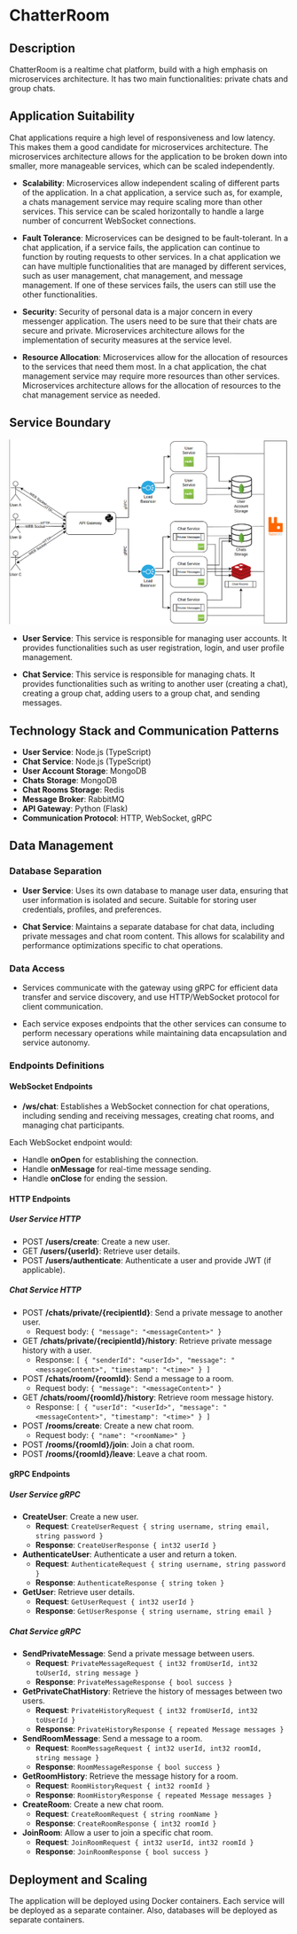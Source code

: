 # ChatterRoom

## Description

ChatterRoom is a realtime chat platform, build with a high emphasis on microservices architecture. It has two main functionalities: private chats and group chats.

## Application Suitability

Chat applications require a high level of responsiveness and low latency. This makes them a good candidate for microservices architecture. The microservices architecture allows for the application to be broken down into smaller, more manageable services, which can be scaled independently.

- **Scalability**: Microservices allow independent scaling of different parts of the application. In a chat application, a service such as, for example, a chats management service may require scaling more than other services. This service can be scaled horizontally to handle a large number of concurrent WebSocket connections.

- **Fault Tolerance**: Microservices can be designed to be fault-tolerant. In a chat application, if a service fails, the application can continue to function by routing requests to other services. In a chat application we can have multiple functionalities that are managed by different services, such as user management, chat management, and message management. If one of these services fails, the users can still use the other functionalities.

- **Security**: Security of personal data is a major concern in every messenger application. The users need to be sure that their chats are secure and private. Microservices architecture allows for the implementation of security measures at the service level.

- **Resource Allocation**: Microservices allow for the allocation of resources to the services that need them most. In a chat application, the chat management service may require more resources than other services. Microservices architecture allows for the allocation of resources to the chat management service as needed.

## Service Boundary

![System Architecture](./system_architecture.png)

- **User Service**: This service is responsible for managing user accounts. It provides functionalities such as user registration, login, and user profile management.

- **Chat Service**: This service is responsible for managing chats. It provides functionalities such as writing to another user (creating a chat), creating a group chat, adding users to a group chat, and sending messages.

## Technology Stack and Communication Patterns

- **User Service**: Node.js (TypeScript)
- **Chat Service**: Node.js (TypeScript)
- **User Account Storage**: MongoDB
- **Chats Storage**: MongoDB
- **Chat Rooms Storage**: Redis
- **Message Broker**: RabbitMQ
- **API Gateway**: Python (Flask)
- **Communication Protocol**: HTTP, WebSocket, gRPC

## Data Management

### Database Separation

- **User Service**: Uses its own database to manage user data, ensuring that user information is isolated and secure. Suitable for storing user credentials, profiles, and preferences.

- **Chat Service**: Maintains a separate database for chat data, including private messages and chat room content. This allows for scalability and performance optimizations specific to chat operations.

### Data Access

- Services communicate with the gateway using gRPC for efficient data transfer and service discovery, and use HTTP/WebSocket protocol for client communication.

- Each service exposes endpoints that the other services can consume to perform necessary operations while maintaining data encapsulation and service autonomy.

### Endpoints Definitions

#### WebSocket Endpoints

- **/ws/chat**: Establishes a WebSocket connection for chat operations, including sending and receiving messages, creating chat rooms, and managing chat participants.

Each WebSocket endpoint would:

- Handle **onOpen** for establishing the connection.
- Handle **onMessage** for real-time message sending.
- Handle **onClose** for ending the session.

#### HTTP Endpoints

##### User Service HTTP

- POST **/users/create**: Create a new user.
- GET **/users/{userId}**: Retrieve user details.
- POST **/users/authenticate**: Authenticate a user and provide JWT (if applicable).

##### Chat Service HTTP

- POST **/chats/private/{recipientId}**: Send a private message to another user.
  - Request body: `{ "message": "<messageContent>" }`
- GET **/chats/private/{recipientId}/history**: Retrieve private message history with a user.
  - Response: `[ { "senderId": "<userId>", "message": "<messageContent>", "timestamp": "<time>" } ]`
- POST **/chats/room/{roomId}**: Send a message to a room.
  - Request body: `{ "message": "<messageContent>" }`
- GET **/chats/room/{roomId}/history**: Retrieve room message history.
  - Response: `[ { "userId": "<userId>", "message": "<messageContent>", "timestamp": "<time>" } ]`
- POST **/rooms/create**: Create a new chat room.
  - Request body: `{ "name": "<roomName>" }`
- POST **/rooms/{roomId}/join**: Join a chat room.
- POST **/rooms/{roomId}/leave**: Leave a chat room.

#### gRPC Endpoints

##### User Service gRPC

- **CreateUser**: Create a new user.
  - **Request**: `CreateUserRequest { string username, string email, string password }`
  - **Response**: `CreateUserResponse { int32 userId }`
- **AuthenticateUser**: Authenticate a user and return a token.
  - **Request**: `AuthenticateRequest { string username, string password }`
  - **Response**: `AuthenticateResponse { string token }`
- **GetUser**: Retrieve user details.
  - **Request**: `GetUserRequest { int32 userId }`
  - **Response**: `GetUserResponse { string username, string email }`

##### Chat Service gRPC

- **SendPrivateMessage**: Send a private message between users.
  - **Request**: `PrivateMessageRequest { int32 fromUserId, int32 toUserId, string message }`
  - **Response**: `PrivateMessageResponse { bool success }`
- **GetPrivateChatHistory**: Retrieve the history of messages between two users.
  - **Request**: `PrivateHistoryRequest { int32 fromUserId, int32 toUserId }`
  - **Response**: `PrivateHistoryResponse { repeated Message messages }`
- **SendRoomMessage**: Send a message to a room.
  - **Request**: `RoomMessageRequest { int32 userId, int32 roomId, string message }`
  - **Response**: `RoomMessageResponse { bool success }`
- **GetRoomHistory**: Retrieve the message history for a room.
  - **Request**: `RoomHistoryRequest { int32 roomId }`
  - **Response**: `RoomHistoryResponse { repeated Message messages }`
- **CreateRoom**: Create a new chat room.
  - **Request**: `CreateRoomRequest { string roomName }`
  - **Response**: `CreateRoomResponse { int32 roomId }`
- **JoinRoom**: Allow a user to join a specific chat room.
  - **Request**: `JoinRoomRequest { int32 userId, int32 roomId }`
  - **Response**: `JoinRoomResponse { bool success }`

## Deployment and Scaling

The application will be deployed using Docker containers. Each service will be deployed as a separate container. Also, databases will be deployed as separate containers.

